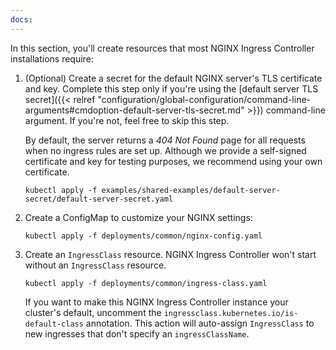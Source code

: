 ```yaml
---
docs:
---
```


In this section, you'll create resources that most NGINX Ingress Controller installations require:

1. (Optional) Create a secret for the default NGINX server's TLS certificate and key. Complete this step only if you're using the [default server TLS secret]({{< relref "configuration/global-configuration/command-line-arguments#cmdoption-default-server-tls-secret.md" >}}) command-line argument. If you're not, feel free to skip this step.

    By default, the server returns a _404 Not Found_ page for all requests when no ingress rules are set up. Although we provide a self-signed certificate and key for testing purposes, we recommend using your own certificate.

    ```shell
    kubectl apply -f examples/shared-examples/default-server-secret/default-server-secret.yaml
    ```

2. Create a ConfigMap to customize your NGINX settings:

    ```shell
    kubectl apply -f deployments/common/nginx-config.yaml
    ```

3. Create an `IngressClass` resource. NGINX Ingress Controller won't start without an `IngressClass` resource.

    ```shell
    kubectl apply -f deployments/common/ingress-class.yaml
    ```

    If you want to make this NGINX Ingress Controller instance your cluster's default, uncomment the `ingressclass.kubernetes.io/is-default-class` annotation. This action will auto-assign `IngressClass` to new ingresses that don't specify an `ingressClassName`.
